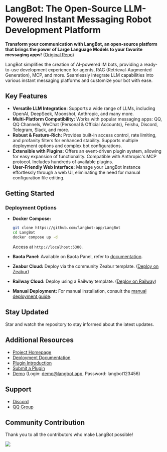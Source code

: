 # LangBot: The Open-Source LLM-Powered Instant Messaging Robot Development Platform

**Transform your communication with LangBot, an open-source platform that brings the power of Large Language Models to your favorite messaging apps!** ([Original Repo](https://github.com/langbot-app/LangBot))

LangBot simplifies the creation of AI-powered IM bots, providing a ready-to-use development experience for agents, RAG (Retrieval-Augmented Generation), MCP, and more. Seamlessly integrate LLM capabilities into various instant messaging platforms and customize your bot with ease.

## Key Features

*   **Versatile LLM Integration:** Supports a wide range of LLMs, including OpenAI, DeepSeek, Moonshot, Anthropic, and many more.
*   **Multi-Platform Compatibility:** Works with popular messaging apps: QQ, QQ Channels, WeChat (Personal & Official Accounts), Feishu, Discord, Telegram, Slack, and more.
*   **Robust & Feature-Rich:** Provides built-in access control, rate limiting, and profanity filters for enhanced stability. Supports multiple deployment options and complex bot configurations.
*   **Extensible with Plugins:** Offers an event-driven plugin system, allowing for easy expansion of functionality. Compatible with Anthropic's MCP protocol. Includes hundreds of available plugins.
*   **User-Friendly Web Interface:** Manage your LangBot instance effortlessly through a web UI, eliminating the need for manual configuration file editing.

## Getting Started

### Deployment Options

*   **Docker Compose:**

    ```bash
    git clone https://github.com/langbot-app/LangBot
    cd LangBot
    docker compose up -d
    ```

    Access at `http://localhost:5300`.
*   **Baota Panel:** Available on Baota Panel, refer to [documentation](https://docs.langbot.app/zh/deploy/langbot/one-click/bt.html).
*   **Zeabur Cloud:** Deploy via the community Zeabur template. ([Deploy on Zeabur](https://zeabur.com/zh-CN/templates/ZKTBDH))
*   **Railway Cloud:** Deploy using a Railway template. ([Deploy on Railway](https://railway.app/template/yRrAyL?referralCode=vogKPF))
*   **Manual Deployment:** For manual installation, consult the [manual deployment guide](https://docs.langbot.app/zh/deploy/langbot/manual.html).

## Stay Updated

Star and watch the repository to stay informed about the latest updates.

## Additional Resources

*   [Project Homepage](https://langbot.app)
*   [Deployment Documentation](https://docs.langbot.app/zh/insight/guide.html)
*   [Plugin Introduction](https://docs.langbot.app/zh/plugin/plugin-intro.html)
*   [Submit a Plugin](https://github.com/langbot-app/LangBot/issues/new?assignees=&labels=%E7%8B%AC%E7%AB%8B%E6%8F%92%E4%BB%B6&projects=&template=submit-plugin.yml&title=%5BPlugin%5D%3A+%E8%AF%B7%E6%B1%82%E7%99%BB%E8%AE%B0%E6%96%B0%E6%8F%92%E4%BB%B6)
*   [Demo](https://demo.langbot.dev/) (Login: demo@langbot.app, Password: langbot123456)

## Support

*   [Discord](https://discord.gg/wdNEHETs87)
*   [QQ Group](https://qm.qq.com/q/JLi38whHum)

## Community Contribution

Thank you to all the contributors who make LangBot possible!

<a href="https://github.com/langbot-app/LangBot/graphs/contributors">
  <img src="https://contrib.rocks/image?repo=langbot-app/LangBot" />
</a>